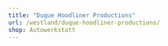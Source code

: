 ```yaml
---
title: "Duque Hoodliner Productions"
url: /westland/duque-hoodliner-productions/
shop: Autowerkstatt
---
```

